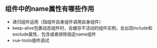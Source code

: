 ## 组件中的name属性有哪些作用

- 递归组件运用（指组件自身组件调用自身组件）
- keep-alive包裹动态组件时，会缓存不活动的组件实例，会出现include和exclude属性，包含或者排除指定name组件
- vue-tools插件调试